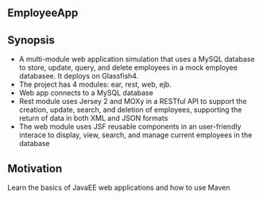 ## EmployeeApp

## Synopsis
- A multi-module web application simulation that uses a MySQL database to store, update, query, and delete employees in a mock employee databasee. It deploys on Glassfish4. 
- The project has 4 modules: ear, rest, web, ejb.
- Web app connects to a MySQL database
- Rest module uses Jersey 2 and MOXy in a RESTful API to support the creation, update, search, and deletion of employees, supporting the return of data in both XML and JSON formats
- The web module uses JSF reusable components in an user-friendly interace to display, view, search, and manage current employees in the database

## Motivation

Learn the basics of JavaEE web applications and how to use Maven 
